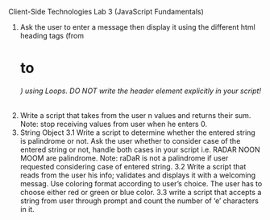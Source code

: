 Client-Side Technologies Lab 3
(JavaScript Fundamentals)
1. Ask the user to enter a message then display it using the different html heading tags (from <h1> to <h6>) using Loops. DO NOT write the header element explicitly in your script!
2. Write a script that takes from the user n values and returns their sum.
Note: stop receiving values from user when he enters 0.
3. String Object
3.1 Write a script to determine whether the entered string is palindrome or not. Ask the user whether to consider case of the entered string or not, handle both cases in your script
i.e. RADAR NOON MOOM are palindrome. Note: raDaR is not a palindrome if user requested considering case of entered string.
3.2 Write a script that reads from the user his info; validates and displays it with a welcoming messag.
Use coloring format according to user’s choice. The user has to choose either red or green or blue color.
3.3 write a script that accepts a string from user through prompt and count the number of ‘e’ characters in it.
